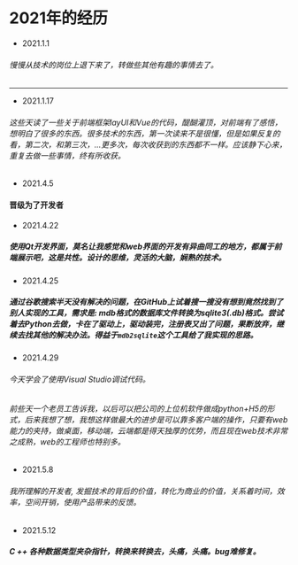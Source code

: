 # 2021年的经历

* 2021.1.1

###### 慢慢从技术的岗位上退下来了，转做些其他有趣的事情去了。

---

* 2021.1.17

###### 这些天读了一些关于前端框架layUI和Vue的代码，醍醐灌顶，对前端有了感悟，想明白了很多的东西。很多技术的东西，第一次读来不是很懂，但是如果反复的看，第二次，和第三次，...更多次，每次收获到的东西都不一样。应该静下心来，重复去做一些事情，终有所收获。

* 2021.4.5

#### 晋级为了开发者


* 2021.4.22

##### 使用Qt开发界面，莫名让我感觉和web界面的开发有异曲同工的地方，都属于前端展示吧，这是共性。设计的思维，灵活的大脑，娴熟的技术。

* 2021.4.25

##### 通过谷歌搜索半天没有解决的问题，在GitHub上试着搜一搜没有想到竟然找到了别人实现的工具，需求是: mdb格式的数据库文件转换为sqlite3(.db)格式。尝试着去Python去做，卡在了驱动上，驱动装完，注册表又出了问题，果断放弃，继续去找其他的解决办法。得益于`mdb2sqlite`这个工具给了我实现的思路。


* 2021.4.29

###### 今天学会了使用Visual Studio调试代码。
###### 前些天一个老员工告诉我，以后可以把公司的上位机软件做成python+H5的形式，后来我想了想，我想这样做最大的进步是可以靠多客户端的操作，只要有web能力的夹持，做桌面，移动端，云端都是得天独厚的优势，而且现在web技术非常之成熟，web的工程师也特别多。

* 2021.5.8

###### 我所理解的开发者, 发掘技术的背后的价值，转化为商业的价值，关系着时间，效率，空间开销，使用产品带来的反馈。

* 2021.5.12

##### C ++ 各种数据类型夹杂指针，转换来转换去，头痛，头痛。bug难修复。

